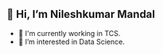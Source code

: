 ## 👋 Hi, I’m Nileshkumar Mandal
- :office:	I'm currently working in TCS.
- 👀 I’m interested in Data Science.

<!---
NileshMandal/NileshMandal is a ✨ special ✨ repository because its `README.md` (this file) appears on your GitHub profile.
You can click the Preview link to take a look at your changes.
--->
